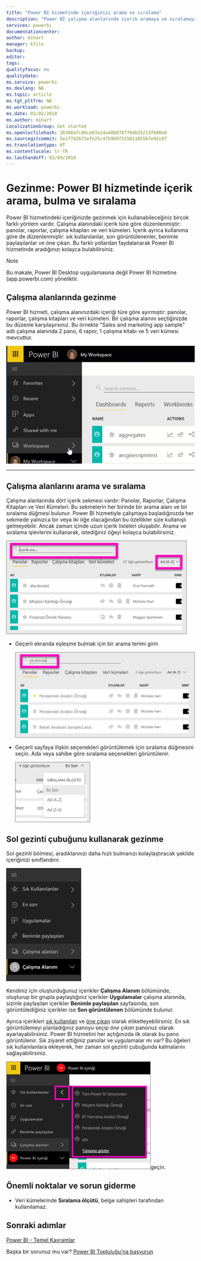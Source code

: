 ```yaml
---
title: "Power BI hizmetinde içeriğinizi arama ve sıralama"
description: "Power BI çalışma alanlarında içerik aramaya ve sıralamaya ilişkin belge"
services: powerbi
documentationcenter: 
author: mihart
manager: kfile
backup: 
editor: 
tags: 
qualityfocus: no
qualitydate: 
ms.service: powerbi
ms.devlang: NA
ms.topic: article
ms.tgt_pltfrm: NA
ms.workload: powerbi
ms.date: 03/02/2018
ms.author: mihart
LocalizationGroup: Get started
ms.openlocfilehash: 26308afc86ce83a24a40b078770db35213f600e0
ms.sourcegitcommit: 5e1f7d2673efe25c47b9b9f315011055bfe92c8f
ms.translationtype: HT
ms.contentlocale: tr-TR
ms.lasthandoff: 03/09/2018
---
```

# <a name="navigation-searching-finding-and-sorting-content-in-power-bi-service"></a>Gezinme: Power BI hizmetinde içerik arama, bulma ve sıralama
Power BI hizmetindeki içeriğinizde gezinmek için kullanabileceğiniz birçok farklı yöntem vardır. Çalışma alanındaki içerik türe göre düzenlenmiştir: panolar, raporlar, çalışma kitapları ve veri kümeleri.  İçerik ayrıca kullanıma göre de düzenlenmiştir: sık kullanılanlar, son görüntülenenler, benimle paylaşılanlar ve öne çıkan. Bu farklı yollardan faydalanarak Power BI hizmetinde aradığınızı kolayca bulabilirsiniz.  

>[!NOTE] 
>Bu makale, Power BI Desktop uygulamasına değil Power BI hizmetine (app.powerbi.com) yöneliktir.

## <a name="navigation-within-workspaces"></a>Çalışma alanlarında gezinme

Power BI hizmeti, çalışma alanınızdaki içeriği türe göre ayırmıştır: panolar, raporlar, çalışma kitapları ve veri kümeleri. Bir çalışma alanını seçtiğinizde bu düzenle karşılaşırsınız. Bu örnekte "Sales and marketing app sample" adlı çalışma alanında 2 pano, 6 rapor, 1 çalışma kitabı ve 5 veri kümesi mevcuttur.

![video](media/service-navigation-search-filter-sort/workspaces.gif)

________________________________________

## <a name="searching-and-sorting-in-workspaces"></a>Çalışma alanlarını arama ve sıralama
Çalışma alanlarında dört içerik sekmesi vardır: Panolar, Raporlar, Çalışma Kitapları ve Veri Kümeleri.  Bu sekmelerin her birinde bir arama alanı ve bir sıralama düğmesi bulunur.  Power BI hizmetiyle çalışmaya başladığınızda her sekmede yalnızca bir veya iki öğe olacağından bu özellikler size kullanışlı gelmeyebilir.  Ancak zaman içinde uzun içerik listeleri oluşabilir.  Arama ve sıralama işlevlerini kullanarak, istediğiniz öğeyi kolayca bulabilirsiniz.

![Panolar sekmesi](media/service-navigation-search-filter-sort/power-bi-search-sort2.png)

* Geçerli ekranda eşleşme bulmak için bir arama terimi girin
  
   ![arama terimi girme](media/service-navigation-search-filter-sort/power-bi-search2.png)
* Geçerli sayfaya ilişkin seçenekleri görüntülemek için sıralama düğmesini seçin. Ada veya sahibe göre sıralama seçenekleri görüntülenir.
  
   ![sıralama menüsü](media/service-navigation-search-filter-sort/power-bi-sort-alpha.png)

## <a name="navigation-using-the-left-navbar"></a>Sol gezinti çubuğunu kullanarak gezinme
Sol gezinti bölmesi, aradıklarınızı daha hızlı bulmanızı kolaylaştıracak şekilde içeriğinizi sınıflandırır.  

![sol gezinti bölmesi](media/service-navigation-search-filter-sort/power-bi-newnav.png)



Kendiniz için oluşturduğunuz içerikler **Çalışma Alanım** bölümünde, oluşturup bir grupla paylaştığınız içerikler **Uygulamalar** çalışma alanında, sizinle paylaşılan içerikler **Benimle paylaşılan** sayfasında, son görüntülediğiniz içerikler ise **Son görüntülenen** bölümünde bulunur.

Ayrıca içerikleri [sık kullanılan](service-dashboard-favorite.md) ve [öne çıkan](service-dashboard-featured.md) olarak etiketleyebilirsiniz. En sık görüntülemeyi planladığınız panoyu seçip *öne çıkan* panonuz olarak ayarlayabilirsiniz. Power BI hizmetini her açtığınızda ilk olarak bu pano görüntülenir. Sık ziyaret ettiğiniz panolar ve uygulamalar mı var? Bu öğeleri sık kullanılanlara ekleyerek, her zaman sol gezinti çubuğunda kalmalarını sağlayabilirsiniz.

![Sık kullanılanlar açılır öğesi](media/service-navigation-search-filter-sort/power-bi-favorite-flyout.png)geçin.


## <a name="considerations-and-troubleshooting"></a>Önemli noktalar ve sorun giderme
* Veri kümelerinde **Sıralama ölçütü**, belge sahipleri tarafından kullanılamaz.

## <a name="next-steps"></a>Sonraki adımlar
[Power BI - Temel Kavramlar](service-basic-concepts.md)

Başka bir sorunuz mu var? [Power BI Topluluğu'na başvurun](http://community.powerbi.com/)